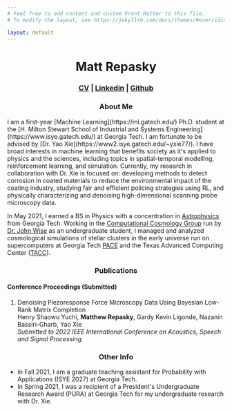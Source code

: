 ```yaml
---
# Feel free to add content and custom Front Matter to this file.
# To modify the layout, see https://jekyllrb.com/docs/themes/#overriding-theme-defaults

layout: default
---
```

<h1 align="center">Matt Repasky</h1>
<h3 align="center" ><a href="Repasky_CV.pdf">CV</a> | <a href="https://www.linkedin.com/in/matthew-repasky-jr-998529157/">Linkedin</a> | <a href="https://github.com/mrepasky3">Github</a></h3>

<h3 align="center">About Me</h3>
I am a first-year [Machine Learning](https://ml.gatech.edu/) Ph.D. student at the [H. Milton Stewart School of Industrial and Systems Engineering](https://www.isye.gatech.edu/) at Georgia Tech. I am fortunate to be advised by [Dr. Yao Xie](https://www2.isye.gatech.edu/~yxie77/). I have broad interests in machine learning that benefits society as it's applied to physics and the sciences, including topics in spatial-temporal modelling, reinforcement learning, and simulation. Currently, my research in collaboration with Dr. Xie is focused on: developing methods to detect corrosion in coated materials to reduce the environmental impact of the coating industry, studying fair and efficient policing strategies using RL, and physically characterizing and denoising high-dimensional scanning probe microscopy data.

In May 2021, I earned a BS in Physics with a concentration in [Astrophysics](https://cra.gatech.edu/) from Georgia Tech. Working in the [Computational Cosmology Group](https://cosmo.gatech.edu/) run by [Dr. John Wise](https://cosmo.gatech.edu/members/john-wise/) as an undergraduate student, I managed and analyzed cosmological simulations of stellar clusters in the early universe run on supercomputers at Georgia Tech [PACE](https://pace.gatech.edu/) and the Texas Advanced Computing Center ([TACC](https://www.tacc.utexas.edu/systems/stampede2)).

<h3 align="center">Publications</h3>
<h4>Conference Proceedings (Submitted)</h4>

1. Denoising Piezoresponse Force Microscopy Data Using Bayesian Low-Rank Matrix Completion  
Henry Shaowu Yuchi, **Matthew Repasky**, Gardy Kevin Ligonde, Nazanin Bassiri-Gharb, Yao Xie  
*Submitted to 2022 IEEE International Conference on Acoustics, Speech and Signal Processing.*

<h3 align="center">Other Info</h3>

* In Fall 2021, I am a graduate teaching assistant for Probability with Applications (ISYE 2027) at Georgia Tech.
* In Spring 2021, I was a recipient of a President's Undergraduate Research Award (PURA) at Georgia Tech for my undergraduate research with Dr. Xie.
